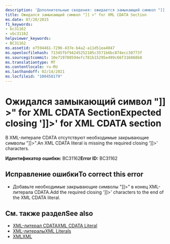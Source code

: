```yaml
---
description: 'Дополнительные сведения: ожидается замыкающий символ "]] >" for XML CDATA Section'
title: Ожидался замыкающий символ "]] >" for XML CDATA Section
ms.date: 07/20/2015
f1_keywords:
- bc31162
- vbc31162
helpviewer_keywords:
- BC31162
ms.assetid: e7594461-7296-437e-b4a2-a11d51ea4047
ms.openlocfilehash: 71345fbf94245252105c3571b6bc874ecc30773f
ms.sourcegitcommit: 10e719780594efc781b15295e499c66f316068b8
ms.translationtype: MT
ms.contentlocale: ru-RU
ms.lasthandoff: 02/14/2021
ms.locfileid: "100458179"
---
```

# <a name="expected-closing--for-xml-cdata-section"></a><span data-ttu-id="7b891-103">Ожидался замыкающий символ "]] >" for XML CDATA Section</span><span class="sxs-lookup"><span data-stu-id="7b891-103">Expected closing ']]>' for XML CDATA section</span></span>

<span data-ttu-id="7b891-104">В XML-литерале CDATA отсутствуют необходимые закрывающие символы "]]>".</span><span class="sxs-lookup"><span data-stu-id="7b891-104">An XML CDATA literal is missing the required closing ']]>' characters.</span></span>  
  
 <span data-ttu-id="7b891-105">**Идентификатор ошибки:** BC31162</span><span class="sxs-lookup"><span data-stu-id="7b891-105">**Error ID:** BC31162</span></span>  
  
## <a name="to-correct-this-error"></a><span data-ttu-id="7b891-106">Исправление ошибки</span><span class="sxs-lookup"><span data-stu-id="7b891-106">To correct this error</span></span>  
  
- <span data-ttu-id="7b891-107">Добавьте необходимые закрывающие символы "]]>" в конец XML-литерала CDATA.</span><span class="sxs-lookup"><span data-stu-id="7b891-107">Add the required closing ']]>' characters to the end of the XML CDATA literal.</span></span>  
  
## <a name="see-also"></a><span data-ttu-id="7b891-108">См. также раздел</span><span class="sxs-lookup"><span data-stu-id="7b891-108">See also</span></span>

- [<span data-ttu-id="7b891-109">XML-литерал CDATA</span><span class="sxs-lookup"><span data-stu-id="7b891-109">XML CDATA Literal</span></span>](../language-reference/xml-literals/xml-cdata-literal.md)
- [<span data-ttu-id="7b891-110">XML-литералы</span><span class="sxs-lookup"><span data-stu-id="7b891-110">XML Literals</span></span>](../language-reference/xml-literals/index.md)
- [<span data-ttu-id="7b891-111">XML</span><span class="sxs-lookup"><span data-stu-id="7b891-111">XML</span></span>](../programming-guide/language-features/xml/index.md)
